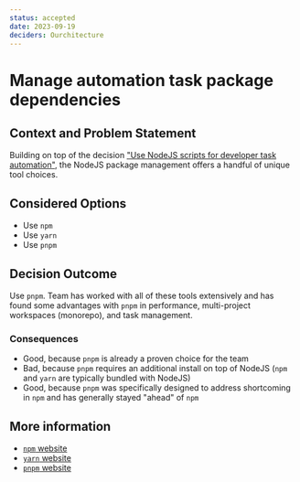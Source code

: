 ```yaml
---
status: accepted
date: 2023-09-19
deciders: Ourchitecture
---
```


# Manage automation task package dependencies

## Context and Problem Statement

Building on top of the decision ["Use NodeJS scripts for developer task automation"](./script_automation-tasks.md),
the NodeJS package management offers a handful of unique tool choices.

## Considered Options

-   Use `npm`
-   Use `yarn`
-   Use `pnpm`

## Decision Outcome

Use `pnpm`. Team has worked with all of these tools extensively and has found
some advantages with `pnpm` in performance, multi-project workspaces (monorepo),
and task management.

### Consequences

-   Good, because `pnpm` is already a proven choice for the team
-   Bad, because `pnpm` requires an additional install on top of NodeJS
    (`npm` and `yarn` are typically bundled with NodeJS)
-   Good, because `pnpm` was specifically designed to address shortcoming in
    `npm` and has generally stayed "ahead" of `npm`

## More information

-   [`npm` website](https://docs.npmjs.com/about-npm)
-   [`yarn` website](https://yarnpkg.com/)
-   [`pnpm` website](https://pnpm.io/)
